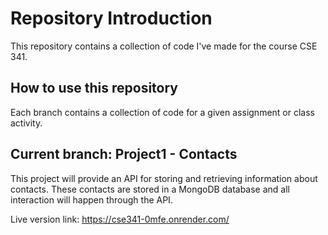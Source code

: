 # Repository Introduction

This repository contains a collection of code I've made for the course CSE 341. 

## How to use this repository

Each branch contains a collection of code for a given assignment or class activity.

## Current branch:  Project1 - Contacts

This project will provide an API for storing and retrieving information about contacts. These contacts are stored in a MongoDB database and all interaction will happen through the API.

Live version link: https://cse341-0mfe.onrender.com/
